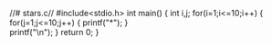 //# stars.c//
#include<stdio.h>
int main()
{
    int i,j;
    for(i=1;i<=10;i++)
    {
        for(j=1;j<=10;j++)
        {
            printf("*");
        }    
        printf("\n");
    }
    return 0;
}
